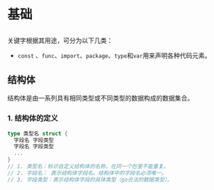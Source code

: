 # 基础

## 

关键字根据其用途，可分为以下几类：

- `const` 、`func`、`import`、`package`、`type`和`var`用来声明各种代码元素。

## 结构体

结构体是由一系列具有相同类型或不同类型的数据构成的数据集合。

### 1. 结构体的定义

```go
type 类型名 struct {
  字段名 字段类型
  字段名 字段类型
  ...
}
// 1. 类型名：标识自定义结构体的名称，在同一个包里不能重复。
// 2. 字段名： 表示结构体字段名。结构体中的字段名必须唯一。
// 3. 字段类型：表示结构体字段的具体类型（go合法的数据类型）。
```